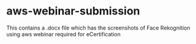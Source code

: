 # aws-webinar-submission
This contains a .docx file which has the screenshots of Face Rekognition using aws  webinar required for eCertification
